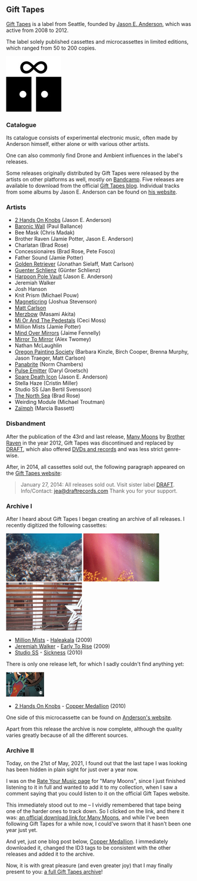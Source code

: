 ## Gift Tapes

[Gift Tapes](https://gifttapes.com/) is a label from Seattle, founded by [Jason E. Anderson](https://jasoneanderson.net), which was active from 2008 to 2012.

The label solely published cassettes and microcassettes in limited editions, which ranged from 50 to 200 copies.

![Gift Tapes logo](logo.png)

### Catalogue

Its catalogue consists of experimental electronic music, often made by Anderson himself, either alone or with various other artists.

One can also commonly find Drone and Ambient influences in the label's releases.

Some releases originally distributed by Gift Tapes were released by the artists on other platforms as well, mostly on [Bandcamp](https://bandcamp.com/). Five releases are available to download from the official [Gift Tapes blog](https://www.gifttapes.com/blog/). Individual tracks from some albums by Jason E. Anderson can be found on [his website](https://jasoneanderson.net/#recordings).

### Artists

- [2 Hands On Knobs](https://jasoneanderson.net/) (Jason E. Anderson)
- [Baronic Wall](https://detergentworld.blogspot.com/) (Paul Ballance)
- Bee Mask (Chris Madak)
- Brother Raven (Jamie Potter, Jason E. Anderson)
- Charlatan (Brad Rose)
- Concessionaires (Brad Rose, Pete Fosco)
- Father Sound (Jamie Potter)
- [Golden Retriever](https://goldenretriever.bandcamp.com/) (Jonathan Sielaff, Matt Carlson)
- [Guenter Schlienz](http://www.guenterschlienz.de/) (Günter Schlienz)
- [Harpoon Pole Vault](https://jasoneanderson.net/) (Jason E. Anderson)
- Jeremiah Walker
- Josh Hanson
- Knit Prism (Michael Pouw)
- [Magneticring](https://soundcloud.com/magneticring) (Joshua Stevenson)
- [Matt Carlson](https://soundcloud.com/matt-carlson)
- [Merzbow](https://merzbow.net/) (Masami Akita)
- [Mi Or And The Pedestals](https://miorandthepedestals.bandcamp.com/) (Ceci Moss)
- Million Mists (Jamie Potter)
- [Mind Over Mirrors](https://www.mindovermirrors.com/) (Jaime Fennelly)
- [Mirror To Mirror](https://mirrortomirror.bandcamp.com/) (Alex Twomey)
- Nathan McLaughlin
- [Oregon Painting Society](https://www.oregonpaintingsociety.org/) (Barbara Kinzle, Birch Cooper, Brenna Murphy, Jason Traeger, Matt Carlson)
- [Panabrite](https://panabritesounds.blogspot.com/) (Norm Chambers)
- [Pulse Emitter](https://pulseemitter.com/) (Daryl Groetsch)
- [Spare Death Icon](https://sparedeathicon.com/) (Jason E. Anderson)
- Stella Haze (Cristin Miller)
- Studio SS (Jan Bertil Svensson)
- [The North Sea](https://myspace.com/lenorthsea) (Brad Rose)
- Weirding Module (Michael Troutman)
- [Zaïmph](http://zaimph.org/) (Marcia Bassett)

### Disbandment

After the publication of the 43rd and last release, [Many Moons](https://www.discogs.com/release/5963809) by [Brother Raven](https://www.discogs.com/artist/1348452) in the year 2012, Gift Tapes was discontinued and replaced by [DRAFT](https://draftrecords.com/), which also offered [DVDs and records](https://draftrecords.com/#releases) and was less strict genre-wise.

After, in 2014, all cassettes sold out, the following paragraph appeared on the [Gift Tapes website](https://gifttapes.com/tapes/):

> January 27, 2014: All releases sold out. Visit sister label [DRAFT](https://draftrecords.com/). Info/Contact: jea@draftrecords.com
> Thank you for your support.

### Archive I

After I heard about Gift Tapes I began creating an archive of all releases. I recently digitized the following cassettes:

![Million Mists - Haleakala](gt003.jpg) ![Jeremiah Walker - Early To Rise](gt006.jpg) ![Studio SS - Sickness](gt019.jpg)

- [Million Mists](https://www.discogs.com/artist/1384202) - [Haleakala](https://www.discogs.com/release/1628946) (2009)
- [Jeremiah Walker](https://www.discogs.com/artist/1491355) - [Early To Rise](https://www.discogs.com/release/1823797) (2009)
- [Studio SS](https://www.discogs.com/artist/912406) - [Sickness](https://www.discogs.com/release/2198024) (2010)

There is only one release left, for which I sadly couldn't find anything yet:

![2 Hands On Knobs - Copper Medallion](gt031.jpg)

- [2 Hands On Knobs](https://www.discogs.com/artist/1502191) - [Copper Medallion](https://www.discogs.com/release/2465190) (2010)

One side of this microcassette can be found on [Anderson's website](https://jasoneanderson.net/#recordings).

Apart from this release the archive is now complete, although the quality varies greatly because of all the different sources.

### Archive II

Today, on the 21st of May, 2021, I found out that the last tape I was looking has been hidden in plain sight for just over a year now.

I was on the [Rate Your Music page](https://rateyourmusic.com/release/album/brother-raven/many-moons/) for "Many Moons", since I just finished listening to it in full and wanted to add it to my collection, when I saw a comment saying that you could listen to it on the official Gift Tapes website.

This immediately stood out to me – I vividly remembered that tape being one of the harder ones to track down. So I clicked on the link, and there it was: [an official download link for Many Moons](https://gifttapes.com/blog/2020/06/10th-gift-brother-raven-many-moons-micro/), and while I've been following Gift Tapes for a while now, I could've sworn that it hasn't been one year just yet.

And yet, just one blog post below, [Copper Medallion](https://gifttapes.com/blog/2020/05/9th-gift-2-hands-on-knobs-copper-medallion-micro/). I immediately downloaded it, changed the ID3 tags to be consistent with the other releases and added it to the archive.

Now, it is with great pleasure (and even greater joy) that I may finally present to you: [a full Gift Tapes archive](https://archive.org/details/gift-tapes)!
